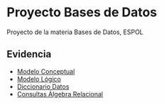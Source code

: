 # Proyecto Bases de Datos 

Proyecto de la materia Bases de Datos, ESPOL

## Evidencia

- [Modelo Conceptual](./evidencias/modelo_conceptual)
- [Modelo Lógico](./evidencias/modelo_logico)
- [Diccionario Datos](./evidencias/diccionario_datos)
- [Consultas Álgebra Relacional](./evidencias/consultas_algebra)
